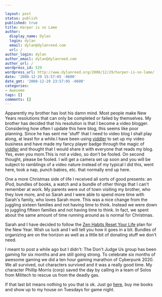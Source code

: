 ```yaml
---

layout: post
status: publish
published: true
title: Harper is so Lame
author:
  display_name: Dylan
  login: dylan
  email: dylan@dylanreed.com
  url: /
author_login: dylan
author_email: dylan@dylanreed.com
author_url: /
wordpress_id: 529
wordpress_url: http://www.dylanreed.org/2008/12/29/harper-is-so-lame/
date: '2008-12-29 15:57:05 -0600'
date_gmt: '2008-12-29 23:57:05 -0600'
categories:
- Awesome
tags: []
comments: []
---
```


Apparently my brother has lost his damn mind. Most people make New Years resolutions that can only be completed or failed by themselves. My brother has decided that his resolution is that I become a video blogger. Considering how often I update this here blog, this seems like poor planning. Since he has sent me 'stuff' that I need to video blog I shall play along, at least for a while.I have been using [viddler][1] to set up my video business and have made my fancy player badge through the magic of [viddler][1] and thought that I would share it with everyone that reads my blog. Yes, even you mom.This is not a video, so don't be fooled. On second thought, please be fooled. I will get a camera set up soon and you will be subject to ramblings of a video nature instead of my typical I did this, went here, took a nap, punch babies, etc. that normally end up here.

   [1]: http://www.viddler.com/

One a more Christmas side of life I received all sorts of good presents: an iPod, bundles of books, a watch and a bundle of other things that I can't remember at work. My parents were out of town visiting my brother, who they love more, and so Sarah and I were able to spend more time with Sarah's family, who loves Sarah more. This was a nice change from the juggling sixteen families and not having time to think. Instead we were down to juggling fifteen families and not having time to think. In fact, we spent about the same amount of time running around as is normal for Christmas.

 

Sarah and I have decided to follow the [Zen Habits Reset Your Life][2] plan for the New Year. Wish us luck and I will tell you how it goes in a bit. Bundles of organizing are on the horizon as well as a little bit of donating stuff we don't need.

   [2]: http://zenhabits.net/2008/12/how-to-press-the-reset-button-on-your-life/

 

I meant to post a while ago but I didn't: The Don't Judge Us group has been gaming for six months and are still going strong. To celebrate six months of awesome gaming we did a ten hour gaming marathon of Cyberpunk 2020. We all survived, out characters survived and it was a really good time. My character Phillip Morris (corp) saved the day by calling in a team of Solos from Militech to rescue us from the deadly gas.

 

If that last bit means nothing to you that is ok. Just go [here][3], buy me books and show up to my house on Tuesdays for game night.

   [3]: http://www.amazon.com/gp/registry/wishlist/1BES93Z4ZQSR1


